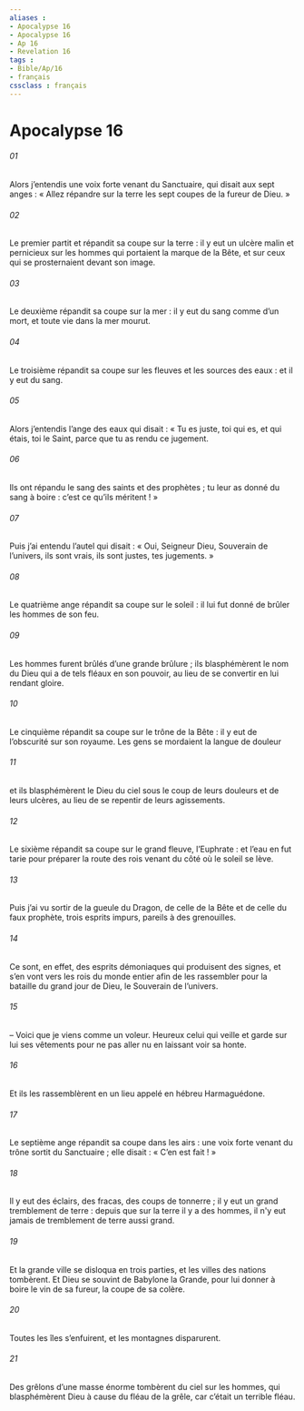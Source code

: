 ```yaml
---
aliases : 
- Apocalypse 16
- Apocalypse 16
- Ap 16
- Revelation 16
tags : 
- Bible/Ap/16
- français
cssclass : français
---
```


# Apocalypse 16

###### 01
Alors j’entendis une voix forte venant du Sanctuaire, qui disait aux sept anges : « Allez répandre sur la terre les sept coupes de la fureur de Dieu. »
###### 02
Le premier partit et répandit sa coupe sur la terre : il y eut un ulcère malin et pernicieux sur les hommes qui portaient la marque de la Bête, et sur ceux qui se prosternaient devant son image.
###### 03
Le deuxième répandit sa coupe sur la mer : il y eut du sang comme d’un mort, et toute vie dans la mer mourut.
###### 04
Le troisième répandit sa coupe sur les fleuves et les sources des eaux : et il y eut du sang.
###### 05
Alors j’entendis l’ange des eaux qui disait :
« Tu es juste, toi qui es, et qui étais, toi le Saint,
parce que tu as rendu ce jugement.
###### 06
Ils ont répandu le sang des saints et des prophètes ;
tu leur as donné du sang à boire :
c’est ce qu’ils méritent ! »
###### 07
Puis j’ai entendu l’autel qui disait :
« Oui, Seigneur Dieu, Souverain de l’univers,
ils sont vrais, ils sont justes, tes jugements. »
###### 08
Le quatrième ange répandit sa coupe sur le soleil : il lui fut donné de brûler les hommes de son feu.
###### 09
Les hommes furent brûlés d’une grande brûlure ; ils blasphémèrent le nom du Dieu qui a de tels fléaux en son pouvoir, au lieu de se convertir en lui rendant gloire.
###### 10
Le cinquième répandit sa coupe sur le trône de la Bête : il y eut de l’obscurité sur son royaume. Les gens se mordaient la langue de douleur
###### 11
et ils blasphémèrent le Dieu du ciel sous le coup de leurs douleurs et de leurs ulcères, au lieu de se repentir de leurs agissements.
###### 12
Le sixième répandit sa coupe sur le grand fleuve, l’Euphrate : et l’eau en fut tarie pour préparer la route des rois venant du côté où le soleil se lève.
###### 13
Puis j’ai vu sortir de la gueule du Dragon, de celle de la Bête et de celle du faux prophète, trois esprits impurs, pareils à des grenouilles.
###### 14
Ce sont, en effet, des esprits démoniaques qui produisent des signes, et s’en vont vers les rois du monde entier afin de les rassembler pour la bataille du grand jour de Dieu, le Souverain de l’univers.
###### 15
– Voici que je viens comme un voleur. Heureux celui qui veille et garde sur lui ses vêtements pour ne pas aller nu en laissant voir sa honte.
###### 16
Et ils les rassemblèrent en un lieu appelé en hébreu Harmaguédone.
###### 17
Le septième ange répandit sa coupe dans les airs : une voix forte venant du trône sortit du Sanctuaire ; elle disait : « C’en est fait ! »
###### 18
Il y eut des éclairs, des fracas, des coups de tonnerre ; il y eut un grand tremblement de terre : depuis que sur la terre il y a des hommes, il n'y eut jamais de tremblement de terre aussi grand.
###### 19
Et la grande ville se disloqua en trois parties, et les villes des nations tombèrent. Et Dieu se souvint de Babylone la Grande, pour lui donner à boire le vin de sa fureur, la coupe de sa colère.
###### 20
Toutes les îles s’enfuirent, et les montagnes disparurent.
###### 21
Des grêlons d’une masse énorme tombèrent du ciel sur les hommes, qui blasphémèrent Dieu à cause du fléau de la grêle, car c’était un terrible fléau.
